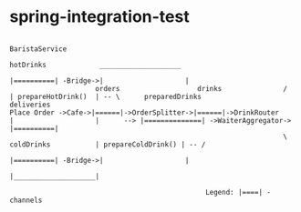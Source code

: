 # spring-integration-test
	                                                                                             BaristaService
	                                                                     hotDrinks             ____________________
	                                                                    |==========| -Bridge->|                    |
	                     orders                   drinks               /                      | prepareHotDrink()  | -- \      preparedDrinks                        deliveries
	Place Order ->Cafe->|======|->OrderSplitter->|======|->DrinkRouter                        |                    |      --> |==============| ->WaiterAggregator-> |==========|
	                                                                   \ coldDrinks           | prepareColdDrink() | -- /
	                                                                    |==========| -Bridge->|                    |
	                                                                                          |____________________|
	
	                                                Legend: |====| - channels

